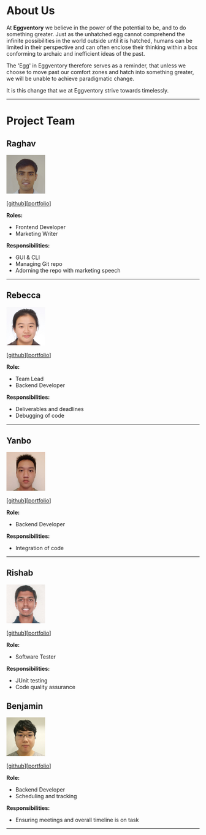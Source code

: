 # About Us

At **Eggventory** we believe in the power of the potential to be, and to do something greater. Just as the unhatched egg cannot comprehend the infinite possibilities in the world outside until it is hatched, humans can be limited in their perspective and can often enclose their thinking within a box conforming to archaic and inefficient ideas of the past. 

The 'Egg' in Eggventory therefore serves as a reminder, that unless we choose to move past our comfort zones and hatch into something greater, we will be unable to achieve paradigmatic change.

It is this change that we at Eggventory strive towards timelessly.

---

# Project Team

## Raghav
<p align = "left"> <img src="./images/Raghav-B.png" alt="Raghav" height=20% width=20%> </p>

[[github](https://github.com/Raghav-B)][[portfolio](https://github.com/Raghav-B)]

**Roles:** 
* Frontend Developer
* Marketing Writer

**Responsibilities:** 
* GUI & CLI
* Managing Git repo
* Adorning the repo with marketing speech

---

## Rebecca
<p align = "left"> <img src="./images/cyanoei.png" alt="Rebecca" height=20% width=20%> </p>

[[github](https://github.com/cyanoei)][[portfolio](https://github.com/cyanoei)]

**Role:**
* Team Lead
* Backend Developer
  
**Responsibilities:**
* Deliverables and deadlines
* Debugging of code

---

## Yanbo
<p align = "left"> <img src="./images/yanprosobo.png" alt="Yan Bo" height=20% width=20%> </p>

[[github](https://github.com/yanprosobo)][[portfolio](https://github.com/yanprosobo)]

**Role:** 
* Backend Developer
  
**Responsibilities:** 
* Integration of code

---

## Rishab
<p align = "left"> <img src="./images/patwaririshab.png" alt="Rishab" height=20% width=20%> </p>

[[github](https://github.com/patwaririshab)][[portfolio](https://github.com/patwaririshab)]

**Role:**
* Software Tester  

**Responsibilities:** 
* JUnit testing
* Code quality assurance

## Benjamin
<p align = "left"> <img src="./images/Deculsion.png" alt="Benjamin" height=20% width=20%> </p>

[[github](https://github.com/Deculsion)][[portfolio](https://github.com/Deculsion)]

**Role:**
* Backend Developer
* Scheduling and tracking
  
**Responsibilities:**
* Ensuring meetings and overall timeline is on task

---
